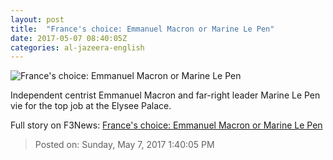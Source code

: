 ```yaml
---
layout: post
title:  "France's choice: Emmanuel Macron or Marine Le Pen"
date: 2017-05-07 08:40:05Z
categories: al-jazeera-english
---
```


![France's choice: Emmanuel Macron or Marine Le Pen](http://www.aljazeera.com/mritems/Images/2017/5/7/2ba6327303724d049290b03fe6a3aa9f_18.jpg)

Independent centrist Emmanuel Macron and far-right leader Marine Le Pen vie for the top job at the Elysee Palace.


Full story on F3News: [France's choice: Emmanuel Macron or Marine Le Pen](http://www.f3nws.com/n/ZnmEh)

> Posted on: Sunday, May 7, 2017 1:40:05 PM
